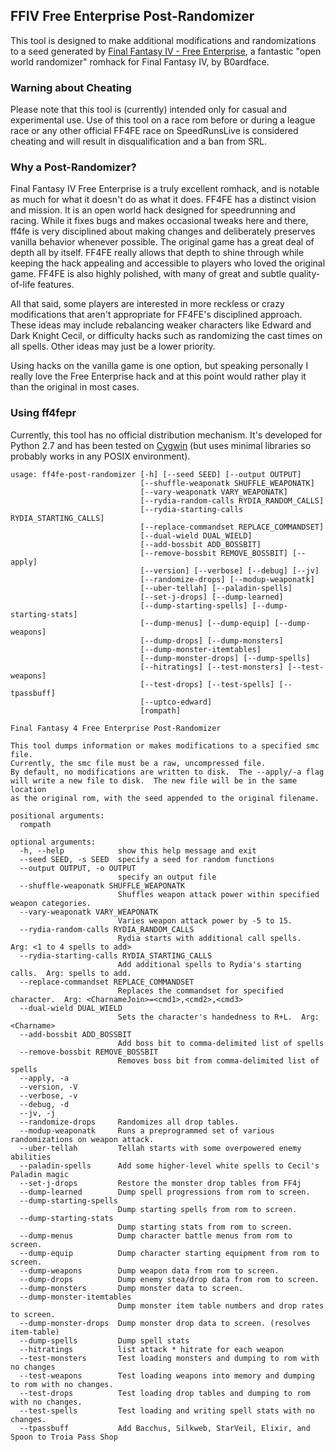## FFIV Free Enterprise Post-Randomizer

This tool is designed to make additional modifications and randomizations to a seed generated by [Final Fantasy IV - Free Enterprise](http://ff4fe.com), a fantastic "open world randomizer" romhack for Final Fantasy IV, by B0ardface.

### Warning about Cheating

Please note that this tool is (currently) intended only for casual and experimental use.  Use of this tool on a race rom before or during a league race or any other official FF4FE race on SpeedRunsLive is considered cheating and will result in disqualification and a ban from SRL.

### Why a Post-Randomizer?

Final Fantasy IV Free Enterprise is a truly excellent romhack, and is notable as much for what it doesn't do as what it does.  FF4FE has a distinct vision and mission.  It is an open world hack designed for speedrunning and racing.  While it fixes bugs and makes occasional tweaks here and there, ff4fe is very disciplined about making changes and deliberately preserves vanilla behavior whenever possible.  The original game has a great deal of depth all by itself.  FF4FE really allows that depth to shine through while keeping the hack appealing and accessible to players who loved the original game.  FF4FE is also highly polished, with many of great and subtle quality-of-life features.

All that said, some players are interested in more reckless or crazy modifications that aren't appropriate for FF4FE's disciplined approach.  These ideas may include rebalancing weaker characters like Edward and Dark Knight Cecil, or difficulty hacks such as randomizing the cast times on all spells.  Other ideas may just be a lower priority.

Using hacks on the vanilla game is one option, but speaking personally I really love the Free Enterprise hack and at this point would rather play it than the original in most cases.

### Using ff4fepr

Currently, this tool has no official distribution mechanism.  It's developed for Python 2.7 and has been tested on [Cygwin](http://www.cygwin.com) (but uses minimal libraries so probably works in any POSIX environment).

```
usage: ff4fe-post-randomizer [-h] [--seed SEED] [--output OUTPUT]
                             [--shuffle-weaponatk SHUFFLE_WEAPONATK]
                             [--vary-weaponatk VARY_WEAPONATK]
                             [--rydia-random-calls RYDIA_RANDOM_CALLS]
                             [--rydia-starting-calls RYDIA_STARTING_CALLS]
                             [--replace-commandset REPLACE_COMMANDSET]
                             [--dual-wield DUAL_WIELD]
                             [--add-bossbit ADD_BOSSBIT]
                             [--remove-bossbit REMOVE_BOSSBIT] [--apply]
                             [--version] [--verbose] [--debug] [--jv]
                             [--randomize-drops] [--modup-weaponatk]
                             [--uber-tellah] [--paladin-spells]
                             [--set-j-drops] [--dump-learned]
                             [--dump-starting-spells] [--dump-starting-stats]
                             [--dump-menus] [--dump-equip] [--dump-weapons]
                             [--dump-drops] [--dump-monsters]
                             [--dump-monster-itemtables]
                             [--dump-monster-drops] [--dump-spells]
                             [--hitratings] [--test-monsters] [--test-weapons]
                             [--test-drops] [--test-spells] [--tpassbuff]
                             [--uptco-edward]
                             [rompath]

Final Fantasy 4 Free Enterprise Post-Randomizer

This tool dumps information or makes modifications to a specified smc file.
Currently, the smc file must be a raw, uncompressed file.
By default, no modifications are written to disk.  The --apply/-a flag
will write a new file to disk.  The new file will be in the same location
as the original rom, with the seed appended to the original filename.

positional arguments:
  rompath

optional arguments:
  -h, --help            show this help message and exit
  --seed SEED, -s SEED  specify a seed for random functions
  --output OUTPUT, -o OUTPUT
                        specify an output file
  --shuffle-weaponatk SHUFFLE_WEAPONATK
                        Shuffles weapon attack power within specified weapon categories.
  --vary-weaponatk VARY_WEAPONATK
                        Varies weapon attack power by -5 to 15.
  --rydia-random-calls RYDIA_RANDOM_CALLS
                        Rydia starts with additional call spells.  Arg: <1 to 4 spells to add>
  --rydia-starting-calls RYDIA_STARTING_CALLS
                        Add additional spells to Rydia's starting calls.  Arg: spells to add.
  --replace-commandset REPLACE_COMMANDSET
                        Replaces the commandset for specified character.  Arg: <CharnameJoin>=<cmd1>,<cmd2>,<cmd3>
  --dual-wield DUAL_WIELD
                        Sets the character's handedness to R+L.  Arg: <Charname>
  --add-bossbit ADD_BOSSBIT
                        Add boss bit to comma-delimited list of spells
  --remove-bossbit REMOVE_BOSSBIT
                        Removes boss bit from comma-delimited list of spells
  --apply, -a
  --version, -V
  --verbose, -v
  --debug, -d
  --jv, -j
  --randomize-drops     Randomizes all drop tables.
  --modup-weaponatk     Runs a preprogrammed set of various randomizations on weapon attack.
  --uber-tellah         Tellah starts with some overpowered enemy abilities
  --paladin-spells      Add some higher-level white spells to Cecil's Paladin magic
  --set-j-drops         Restore the monster drop tables from FF4j
  --dump-learned        Dump spell progressions from rom to screen.
  --dump-starting-spells
                        Dump starting spells from rom to screen.
  --dump-starting-stats
                        Dump starting stats from rom to screen.
  --dump-menus          Dump character battle menus from rom to screen.
  --dump-equip          Dump character starting equipment from rom to screen.
  --dump-weapons        Dump weapon data from rom to screen.
  --dump-drops          Dump enemy stea/drop data from rom to screen.
  --dump-monsters       Dump monster data to screen.
  --dump-monster-itemtables
                        Dump monster item table numbers and drop rates to screen.
  --dump-monster-drops  Dump monster drop data to screen. (resolves item-table)
  --dump-spells         Dump spell stats
  --hitratings          list attack * hitrate for each weapon
  --test-monsters       Test loading monsters and dumping to rom with no changes
  --test-weapons        Test loading weapons into memory and dumping to rom with no changes.
  --test-drops          Test loading drop tables and dumping to rom with no changes.
  --test-spells         Test loading and writing spell stats with no changes.
  --tpassbuff           Add Bacchus, Silkweb, StarVeil, Elixir, and Spoon to Troia Pass Shop
```
